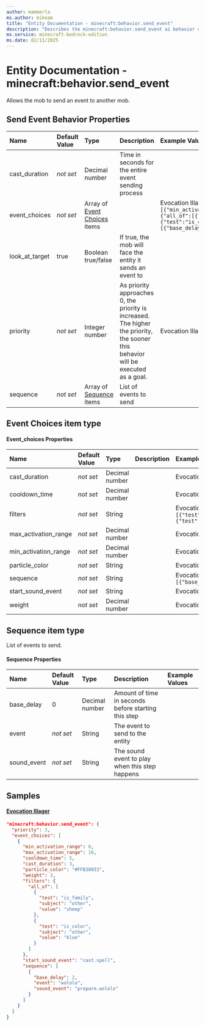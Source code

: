 ```yaml
---
author: mammerla
ms.author: mikeam
title: "Entity Documentation - minecraft:behavior.send_event"
description: "Describes the minecraft:behavior.send_event ai behavior component"
ms.service: minecraft-bedrock-edition
ms.date: 02/11/2025 
---
```


# Entity Documentation - minecraft:behavior.send_event

Allows the mob to send an event to another mob.


## Send Event Behavior Properties

|Name       |Default Value |Type |Description |Example Values |
|:----------|:-------------|:----|:-----------|:------------- |
| cast_duration | *not set* | Decimal number | Time in seconds for the entire event sending process |  | 
| event_choices | *not set* | Array of [Event Choices](#event-choices-item-type) items |  | Evocation Illager: `[{"min_activation_range":0,"max_activation_range":16,"cooldown_time":5,"cast_duration":3,"particle_color":"#FFB38033","weight":3,"filters":{"all_of":[{"test":"is_family","subject":"other","value":"sheep"},{"test":"is_color","subject":"other","value":"blue"}]},"start_sound_event":"cast.spell","sequence":[{"base_delay":2,"event":"wololo","sound_event":"prepare.wololo"}]}]` | 
| look_at_target | true | Boolean true/false | If true, the mob will face the entity it sends an event to |  | 
| priority | *not set* | Integer number | As priority approaches 0, the priority is increased. The higher the priority, the sooner this behavior will be executed as a goal. | Evocation Illager: `3` | 
| sequence | *not set* | Array of [Sequence](#sequence-item-type) items | List of events to send |  | 

## Event Choices item type

#### Event_choices Properties

|Name       |Default Value |Type |Description |Example Values |
|:----------|:-------------|:----|:-----------|:------------- |
| cast_duration | *not set* | Decimal number |  | Evocation Illager: `3` | 
| cooldown_time | *not set* | Decimal number |  | Evocation Illager: `5` | 
| filters | *not set* | String |  | Evocation Illager: `{"all_of":[{"test":"is_family","subject":"other","value":"sheep"},{"test":"is_color","subject":"other","value":"blue"}]}` | 
| max_activation_range | *not set* | Decimal number |  | Evocation Illager: `16` | 
| min_activation_range | *not set* | Decimal number |  | Evocation Illager: `0` | 
| particle_color | *not set* | String |  | Evocation Illager: `"#FFB38033"` | 
| sequence | *not set* | String |  | Evocation Illager: `[{"base_delay":2,"event":"wololo","sound_event":"prepare.wololo"}]` | 
| start_sound_event | *not set* | String |  | Evocation Illager: `"cast.spell"` | 
| weight | *not set* | Decimal number |  | Evocation Illager: `3` | 

## Sequence item type
List of events to send.


#### Sequence Properties

|Name       |Default Value |Type |Description |Example Values |
|:----------|:-------------|:----|:-----------|:------------- |
| base_delay | 0 | Decimal number | Amount of time in seconds before starting this step |  | 
| event | *not set* | String | The event to send to the entity |  | 
| sound_event | *not set* | String | The sound event to play when this step happens |  | 

## Samples

#### [Evocation Illager](https://github.com/Mojang/bedrock-samples/tree/preview/behavior_pack/entities/evocation_illager.json)


```json
"minecraft:behavior.send_event": {
  "priority": 3,
  "event_choices": [
    {
      "min_activation_range": 0,
      "max_activation_range": 16,
      "cooldown_time": 5,
      "cast_duration": 3,
      "particle_color": "#FFB38033",
      "weight": 3,
      "filters": {
        "all_of": [
          {
            "test": "is_family",
            "subject": "other",
            "value": "sheep"
          },
          {
            "test": "is_color",
            "subject": "other",
            "value": "blue"
          }
        ]
      },
      "start_sound_event": "cast.spell",
      "sequence": [
        {
          "base_delay": 2,
          "event": "wololo",
          "sound_event": "prepare.wololo"
        }
      ]
    }
  ]
}
```
